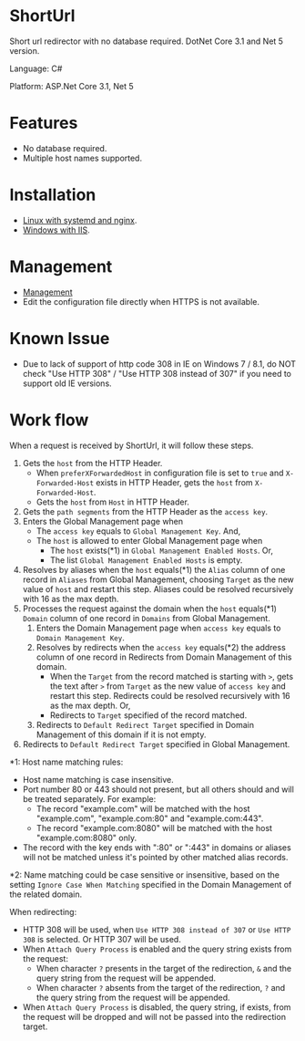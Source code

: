 # ShortUrl
Short url redirector with no database required. DotNet Core 3.1 and Net 5 version.

Language: C#

Platform: ASP.Net Core 3.1, Net 5

# Features

- No database required.
- Multiple host names supported.

# Installation

* [Linux with systemd and nginx](deployment/Linux).
* [Windows with IIS](deployment/Windows).

# Management

* [Management](management)
* Edit the configuration file directly when HTTPS is not available.

# Known Issue
* Due to lack of support of http code 308 in IE on Windows 7 / 8.1, do NOT check "Use HTTP 308" / "Use HTTP 308 instead of 307" if you need to support old IE versions.

# Work flow
When a request is received by ShortUrl, it will follow these steps.

1. Gets the ```host``` from the HTTP Header.
   - When ```preferXForwardedHost``` in configuration file is set to ```true``` and ```X-Forwarded-Host``` exists in HTTP Header, gets the ```host``` from ```X-Forwarded-Host```.
   - Gets the ```host``` from ```Host``` in HTTP Header.
2. Gets the ```path segments``` from the HTTP Header as the ```access key```.
3. Enters the Global Management page when
   - The ```access key``` equals to ```Global Management Key```. And,
   - The ```host``` is allowed to enter Global Management page when
     - The ```host``` exists(*1) in ```Global Management Enabled Hosts```. Or,
     - The list ```Global Management Enabled Hosts``` is empty.
4. Resolves by aliases when the ```host``` equals(*1) the ```Alias``` column of one record in ```Aliases``` from Global Management, choosing ```Target``` as the new value of ```host``` and restart this step. Aliases could be resolved recursively with 16 as the max depth.
5. Processes the request against the domain when the ```host``` equals(*1) ```Domain``` column of one record in ```Domains``` from Global Management.
   1. Enters the Domain Management page when ```access key``` equals to ```Domain Management Key```.
   2. Resolves by redirects when the ```access key``` equals(*2) the address column of one record in Redirects from Domain Management of this domain.
      - When the ```Target``` from the record matched is starting with ```>```, gets the text after ```>``` from ```Target``` as the new value of ```access key``` and restart this step. Redirects could be resolved recursively with 16 as the max depth. Or,
      - Redirects to ```Target``` specified of the record matched.
   3. Redirects to ```Default Redirect Target``` specified in Domain Management of this domain if it is not empty.
6. Redirects to ```Default Redirect Target``` specified in Global Management.

*1: Host name matching rules:
- Host name matching is case insensitive.
- Port number 80 or 443 should not present, but all others should and will be treated separately. For example:
  - The record "example.com" will be matched with the host "example.com", "example.com:80" and "example.com:443".
  - The record "example.com:8080" will be matched with the host "example.com:8080" only.
- The record with the key ends with ":80" or ":443" in domains or aliases will not be matched unless it's pointed by other matched alias records.

*2: Name matching could be case sensitive or insensitive, based on the setting ```Ignore Case When Matching``` specified in the Domain Management of the related domain.

When redirecting:
- HTTP 308 will be used, when ```Use HTTP 308 instead of 307``` or ```Use HTTP 308``` is selected. Or HTTP 307 will be used.
- When ```Attach Query Process``` is enabled and the query string exists from the request:
  - When character ```?``` presents in the target of the redirection, ```&``` and the query string from the request will be appended.
  - When character ```?``` absents from the target of the redirection, ```?``` and the query string from the request will be appended.
- When ```Attach Query Process``` is disabled, the query string, if exists, from the request will be dropped and will not be passed into the redirection target.
